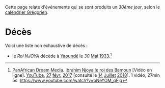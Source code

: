 <!-- TITLE: 30 -->
<!-- SUBTITLE: Événements qui se sont produits un 30ème jour, selon le calendrier Grégorien -->

Cette page relate d'événements qui se sont produits un *30ème jour*, selon le [calendrier Grégorien]().

# Décès
Voici une liste non exhaustive de décès :
* le *Roi NJOYA* décède à [Yaoundé](/geographie/ville/afrique/centre/cameroun/yaounde) le *30* [Mai](/histoire/date/calendrier-gregorien/par-mois/mai) [1933](/histoire/date/calendrier-gregorien/par-annee/1933).[^2]


[^2]: [PanAfrican Dream Media](https://www.youtube.com/channel/UCu0a1M4ANVmdvF4Zj7c4HIA). [Ibrahim Njoya le roi des Bamoun](https://www.youtube.com/watch?v=bNeYOM_qFjg) [Vidéo en ligne]. [YouTube](https://www.youtube.com/), [27](/histoire/date/calendrier-gregorien/par-jour/27) [févr.](/histoire/date/calendrier-gregorien/par-mois/fevrier) [2017](https://partage.leremsesh.com/histoire/date/calendrier-gregorien/par-annee/2017) [consulté le [14](/histoire/date/calendrier-gregorien/par-jour/14) [Juillet](/histoire/date/calendrier-gregorien/par-mois/juillet) [2018](/histoire/date/calendrier-gregorien/par-annee/2018)]. 1 vidéo, 27min 5s. https://www.youtube.com/watch?v=bNeYOM_qFjg